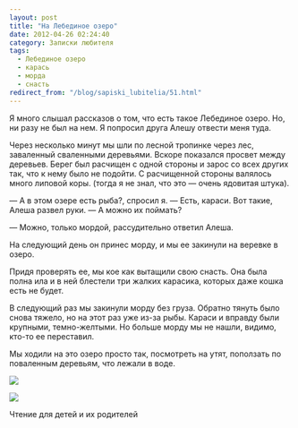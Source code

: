 ```yaml
---
layout: post
title: "На Лебединое озеро"
date: 2012-04-26 02:24:40
category: Записки любителя
tags:
  - Лебединое озеро
  - карась
  - морда
  - снасть
redirect_from: "/blog/sapiski_lubitelia/51.html"
---
```

Я много слышал рассказов о том, что есть такое Лебединое озеро. Но, ни
разу не был на нем. Я попросил друга Алешу отвести меня туда.

Через несколько минут мы шли по лесной тропинке через лес, заваленный
сваленными деревьями. Вскоре показался просвет между деревьев. Берег был
расчищен с одной стороны и зарос со всех других так, что к нему было не
подойти. С расчищенной стороны валялось много липовой коры. (тогда я не
знал, что это — очень ядовитая штука).

 — А в этом озере есть рыба?, спросил я. — Есть, караси. Вот такие,
Алеша развел руки. — А можно их поймать?

 — Можно, только мордой, рассудительно ответил Алеша.

На следующий день он принес морду, и мы ее закинули на веревке в озеро. 

Придя проверять ее, мы кое как вытащили свою снасть. Она была полна ила
и в ней блестели три жалких карасика, которых даже кошка есть не будет. 

В следующий раз мы закинули морду без груза. Обратно тянуть было снова
тяжело, но на этот раз уже из-за рыбы. Караси и вправду были крупными,
темно-желтыми. Но больше морду мы не нашли, видимо, кто-то ее
переставил.

Мы ходили на это озеро просто так, посмотреть на утят, поползать по
поваленным деревьям, что лежали в воде.

![](http://fishingguru.ru/uploads/images/00/00/01/2012/04/25/077e63.jpg)

![](http://fishingguru.ru/uploads/images/00/00/01/2012/04/28/1198bc.jpg)

Чтение для детей и их родителей
